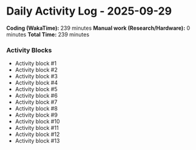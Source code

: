 # Daily Activity Log - 2025-09-29

**Coding (WakaTime):** 239 minutes
**Manual work (Research/Hardware):** 0 minutes
**Total Time:** 239 minutes

### Activity Blocks
- Activity block #1
- Activity block #2
- Activity block #3
- Activity block #4
- Activity block #5
- Activity block #6
- Activity block #7
- Activity block #8
- Activity block #9
- Activity block #10
- Activity block #11
- Activity block #12
- Activity block #13
